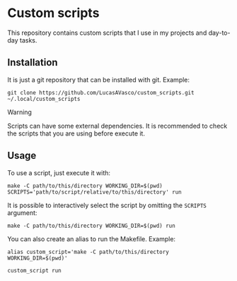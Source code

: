 # Custom scripts

This repository contains custom scripts that I use in my projects and day-to-day tasks.


## Installation

It is just a git repository that can be installed with git. Example:

```shell
git clone https://github.com/LucasAVasco/custom_scripts.git ~/.local/custom_scripts
```

> [!WARNING]
> Scripts can have some external dependencies. It is recommended to check the scripts that you are using before execute it.


## Usage

To use a script, just execute it with:

```shell
make -C path/to/this/directory WORKING_DIR=$(pwd) SCRIPTS='path/to/script/relative/to/this/directory' run
```

It is possible to interactively select the script by omitting the `SCRIPTS` argument:

```shell
make -C path/to/this/directory WORKING_DIR=$(pwd) run
```

You can also create an alias to run the Makefile. Example:

```shell
alias custom_script='make -C path/to/this/directory WORKING_DIR=$(pwd)'

custom_script run
````
